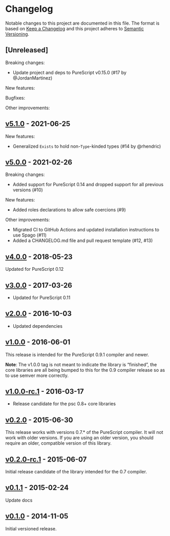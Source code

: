 # Changelog

Notable changes to this project are documented in this file. The format is based on [Keep a Changelog](https://keepachangelog.com/en/1.0.0/) and this project adheres to [Semantic Versioning](https://semver.org/spec/v2.0.0.html).

## [Unreleased]

Breaking changes:
- Update project and deps to PureScript v0.15.0 (#17 by @JordanMartinez)

New features:

Bugfixes:

Other improvements:

## [v5.1.0](https://github.com/purescript/purescript-exists/releases/tag/v5.1.0) - 2021-06-25

New features:
- Generalized `Exists` to hold non-`Type`-kinded types (#14 by @rhendric)

## [v5.0.0](https://github.com/purescript/purescript-exists/releases/tag/v5.0.0) - 2021-02-26

Breaking changes:
- Added support for PureScript 0.14 and dropped support for all previous versions (#10)

New features:
- Added roles declarations to allow safe coercions (#9) 

Other improvements:
- Migrated CI to GitHub Actions and updated installation instructions to use Spago (#11)
- Added a CHANGELOG.md file and pull request template (#12, #13)

## [v4.0.0](https://github.com/purescript/purescript-exists/releases/tag/v4.0.0) - 2018-05-23

Updated for PureScript 0.12

## [v3.0.0](https://github.com/purescript/purescript-exists/releases/tag/v3.0.0) - 2017-03-26

- Updated for PureScript 0.11

## [v2.0.0](https://github.com/purescript/purescript-exists/releases/tag/v2.0.0) - 2016-10-03

- Updated dependencies

## [v1.0.0](https://github.com/purescript/purescript-exists/releases/tag/v1.0.0) - 2016-06-01

This release is intended for the PureScript 0.9.1 compiler and newer.

**Note**: The v1.0.0 tag is not meant to indicate the library is “finished”, the core libraries are all being bumped to this for the 0.9 compiler release so as to use semver more correctly.

## [v1.0.0-rc.1](https://github.com/purescript/purescript-exists/releases/tag/v1.0.0-rc.1) - 2016-03-17

- Release candidate for the psc 0.8+ core libraries

## [v0.2.0](https://github.com/purescript/purescript-exists/releases/tag/v0.2.0) - 2015-06-30

This release works with versions 0.7.\* of the PureScript compiler. It will not work with older versions. If you are using an older version, you should require an older, compatible version of this library.

## [v0.2.0-rc.1](https://github.com/purescript/purescript-exists/releases/tag/v0.2.0-rc.1) - 2015-06-07

Initial release candidate of the library intended for the 0.7 compiler.

## [v0.1.1](https://github.com/purescript/purescript-exists/releases/tag/v0.1.1) - 2015-02-24

Update docs

## [v0.1.0](https://github.com/purescript/purescript-exists/releases/tag/v0.1.0) - 2014-11-05

Initial versioned release.

